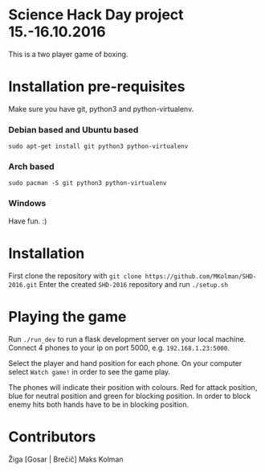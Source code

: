 # Science Hack Day project 15.-16.10.2016
This is a two player game of boxing.

# Installation pre-requisites
Make sure you have git, python3 and python-virtualenv.
### Debian based and Ubuntu based
`sudo apt-get install git python3 python-virtualenv`
### Arch based
`sudo pacman -S git python3 python-virtualenv`
### Windows
Have fun. :)

# Installation
First clone the repository with
`git clone https://github.com/MKolman/SHD-2016.git`
Enter the created `SHD-2016` repository and run
`./setup.sh`


# Playing the game
Run `./run_dev` to run a flask development server on your local machine.
Connect 4 phones to your ip on port 5000, e.g. `192.168.1.23:5000`.

Select the player and hand position for each phone. On your computer select
`Watch game!` in order to see the game play.

The phones will indicate their position with colours. Red for attack position,
blue for neutral position and green for blocking position. In order to block
enemy hits both hands have to be in blocking position.

# Contributors
Žiga [Gosar | Brečič]
Maks Kolman
